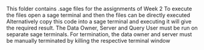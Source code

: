 This folder contains .sage files for the assignments of Week 2
To execute the files open a sage terminal and then the files can be directly executed 
Alternatively copy this code into a sage terminal and executing it will give the required result.
The Data Owner, Server and Query User must be run on separate sage terminals.
For termination, the data owner and server must be manually terminated by killing the respective terminal window
